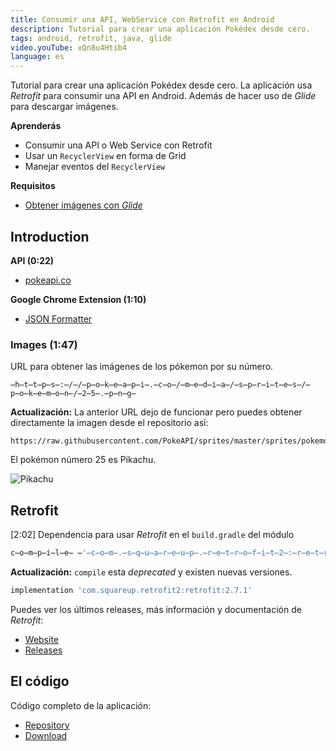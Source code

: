 ```yaml
---
title: Consumir una API, WebService con Retrofit en Android
description: Tutorial para crear una aplicación Pokédex desde cero.
tags: android, retrofit, java, glide
video.youTube: xQn8u4Htib4
language: es
---
```


Tutorial para crear una aplicación Pokédex desde cero. La aplicación usa *Retrofit* para consumir una API en Android. Además de hacer uso de *Glide* para descargar imágenes.

__Aprenderás__

* Consumir una API o Web Service con Retrofit
* Usar un `RecyclerView` en forma de Grid
* Manejar eventos del `RecyclerView`

__Requisitos__

* [Obtener imágenes con _Glide_](/videos/android/descargar-imagenes-glide/)

## Introduction

__API (0:22)__

* [pokeapi.co](https://pokeapi.co/)

__Google Chrome Extension (1:10)__

* [JSON Formatter](https://chrome.google.com/webstore/detail/json-formatter/bcjindcccaagfpapjjmafapmmgkkhgoa)

### Images (1:47)

URL para obtener las imágenes de los pókemon por su número.

```
̶h̶t̶t̶p̶s̶:̶/̶/̶p̶o̶k̶e̶a̶p̶i̶.̶c̶o̶/̶m̶e̶d̶i̶a̶/̶s̶p̶r̶i̶t̶e̶s̶/̶p̶o̶k̶e̶m̶o̶n̶/̶2̶5̶.̶p̶n̶g̶
```

__Actualización:__ La anterior URL dejo de funcionar pero puedes obtener directamente la imagen desde el repositorio así:

```
https://raw.githubusercontent.com/PokeAPI/sprites/master/sprites/pokemon/25.png
```

El pokémon número 25 es Pikachu.

![Pikachu](https://raw.githubusercontent.com/PokeAPI/sprites/master/sprites/pokemon/25.png)

## Retrofit

[2:02] Dependencia para usar *Retrofit* en el `build.gradle` del módulo

```groovy
c̶o̶m̶p̶i̶l̶e̶ ̶'̶c̶o̶m̶.̶s̶q̶u̶a̶r̶e̶u̶p̶.̶r̶e̶t̶r̶o̶f̶i̶t̶2̶:̶r̶e̶t̶r̶o̶f̶i̶t̶:̶2̶.̶1̶.̶0̶'̶
```

__Actualización:__ `compile` esta _deprecated_ y existen nuevas versiones.

```groovy
implementation 'com.squareup.retrofit2:retrofit:2.7.1'
```

Puedes ver los últimos releases, más información y documentación de _Retrofit_:

* [Website](http://square.github.io/retrofit/)
* [Releases](https://github.com/square/retrofit/releases)

## El código

Código completo de la aplicación:

* [Repository](https://github.com/alvareztech/Pokedex)
* [Download](https://github.com/alvareztech/Pokedex/archive/master.zip)

